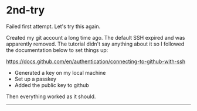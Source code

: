 # 2nd-try
Failed first attempt. Let's try this again. 

Created my git account a long time ago. 
The default SSH expired and was apparently removed. 
The tutorial didn't say anything about it so I followed the documentation below to set things up: 

https://docs.github.com/en/authentication/connecting-to-github-with-ssh

- Generated a key on my local machine
- Set up a passkey
- Added the public key to github

Then everything worked as it should. 

- - - - - 




